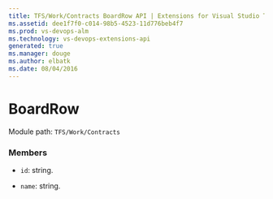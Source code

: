 ```yaml
---
title: TFS/Work/Contracts BoardRow API | Extensions for Visual Studio Team Services
ms.assetid: dee1f7f0-c014-98b5-4523-11d776beb4f7
ms.prod: vs-devops-alm
ms.technology: vs-devops-extensions-api
generated: true
ms.manager: douge
ms.author: elbatk
ms.date: 08/04/2016
---
```


# BoardRow

Module path: `TFS/Work/Contracts`


### Members

* `id`: string. 

* `name`: string. 

